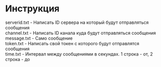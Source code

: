 # Инструкция

serverid.txt - Написать ID сервера на который будут отправляться сообщения<br>
channel.txt - Написать ID канала куда будут отправляться сообщения<br>
message.txt - Само сообщение<br>
token.txt - Написать свой токен с которого будут отправлятся сообщения<br>
time.txt - Интервал между сообщениями в секундах. 1 строка - от, 2 строка - до<br>
